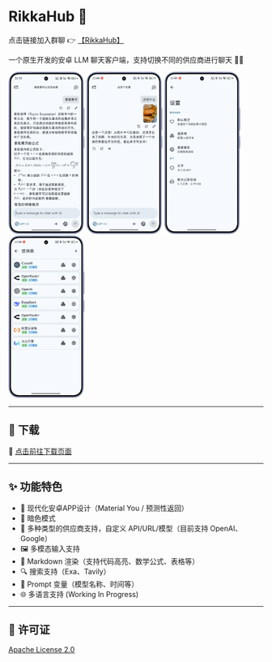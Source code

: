 # RikkaHub 🌟

点击链接加入群聊 👉 [【RikkaHub】](https://qm.qq.com/q/I8MSU0FkOu)

一个原生开发的安卓 LLM 聊天客户端，支持切换不同的供应商进行聊天 🤖💬

<div>
  <img src="docs/img/chat.png" alt="聊天界面" width="150" />
  <img src="docs/img/chat_img.png" alt="多模态聊天界面" width="150" />
  <img src="docs/img/setting.png" alt="设置界面" width="150" />
  <img src="docs/img/provider.png" alt="供应商选择" width="150" />
</div>

---

## 🚀 下载

🔗 [点击前往下载页面](https://github.com/re-ovo/rikkahub/releases)

---

## ✨ 功能特色

- 🎨 现代化安卓APP设计（Material You / 预测性返回）
- 🌙 暗色模式
- 🔄 多种类型的供应商支持，自定义 API/URL/模型（目前支持 OpenAI、Google）
- 🖼️ 多模态输入支持
- 📝 Markdown 渲染（支持代码高亮、数学公式、表格等）
- 🔍 搜索支持（Exa、Tavily）
- 🧩 Prompt 变量（模型名称、时间等）
- 🌐 多语言支持 (Working In Progress)

---

## 📄 许可证

[Apache License 2.0](LICENSE)
